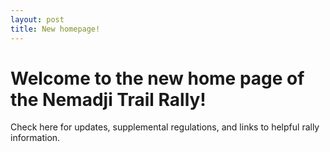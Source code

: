 ```yaml
---
layout: post
title: New homepage!
---
```


# Welcome to the new home page of the Nemadji Trail Rally!

Check here for updates, supplemental regulations, and links to helpful rally information.
